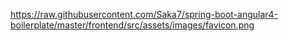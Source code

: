 https://raw.githubusercontent.com/Saka7/spring-boot-angular4-boilerplate/master/frontend/src/assets/images/favicon.png
